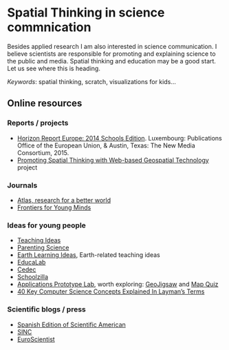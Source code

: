 # Spatial Thinking in science commnication

Besides applied research I am also interested in science communication. I believe scientists are responsible for promoting and explaining science to the public and media. Spatial thinking and education may be a good start. Let us see where this is heading.

*Keywords*: spatial thinking, scratch, visualizations for kids...

## Online resources 

### Reports / projects
* [Horizon Report Europe: 2014 Schools Edition](https://ec.europa.eu/jrc/sites/default/files/2014-nmc-horizon-report-eu-en_online.pdf). Luxembourg: Publications Office of the European Union, & Austin, Texas: The New Media Consortium, 2015.
* [Promoting Spatial Thinking with Web-based Geospatial Technology](http://coe.lehigh.edu/research/promoting-spatial-thinking-web-based-geospatial-technology) project


### Journals  
* [Atlas, research for a better world](http://www.elsevier.com/atlas)
* [Frontiers for Young Minds](http://kids.frontiersin.org/)

### Ideas for young people 
* [Teaching Ideas](http://www.teachingideas.co.uk/)
* [Parenting Science](http://www.parentingscience.com/)
* [Earth Learning Ideas](http://www.earthlearningidea.com/), Earth-related teaching ideas
* [EducaLab](http://educalab.es/home)
* [Cedec](http://cedec.ite.educacion.es/)
* [Schoolzilla](https://schoolzilla.org/)
* [Applications Prototype Lab](http://blogs.esri.com/esri/apl/), worth exploring: [GeoJigsaw](http://blogs.esri.com/esri/apl/2014/11/18/geojigsaw/) and [Map Quiz](http://blogs.esri.com/esri/apl/2014/11/17/map-quiz/)
* [40 Key Computer Science Concepts Explained In Layman’s Terms](http://carlcheo.com/compsci?imm_mid=0d1415&cmp=em-prog-na-na-newsltr_20150502)


### Scientific blogs / press
* [Spanish Edition of Scientific American](http://www.investigacionyciencia.es/blogs/ultimos-articulos)
* [SINC](http://www.agenciasinc.es/)
* [EuroScientist](http://www.euroscientist.com/)